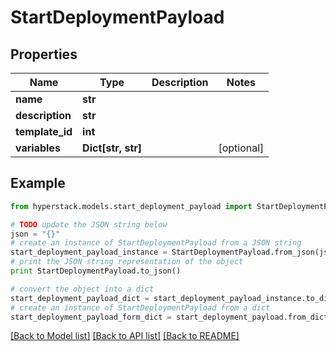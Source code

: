 # StartDeploymentPayload


## Properties

Name | Type | Description | Notes
------------ | ------------- | ------------- | -------------
**name** | **str** |  | 
**description** | **str** |  | 
**template_id** | **int** |  | 
**variables** | **Dict[str, str]** |  | [optional] 

## Example

```python
from hyperstack.models.start_deployment_payload import StartDeploymentPayload

# TODO update the JSON string below
json = "{}"
# create an instance of StartDeploymentPayload from a JSON string
start_deployment_payload_instance = StartDeploymentPayload.from_json(json)
# print the JSON string representation of the object
print StartDeploymentPayload.to_json()

# convert the object into a dict
start_deployment_payload_dict = start_deployment_payload_instance.to_dict()
# create an instance of StartDeploymentPayload from a dict
start_deployment_payload_form_dict = start_deployment_payload.from_dict(start_deployment_payload_dict)
```
[[Back to Model list]](../README.md#documentation-for-models) [[Back to API list]](../README.md#documentation-for-api-endpoints) [[Back to README]](../README.md)


